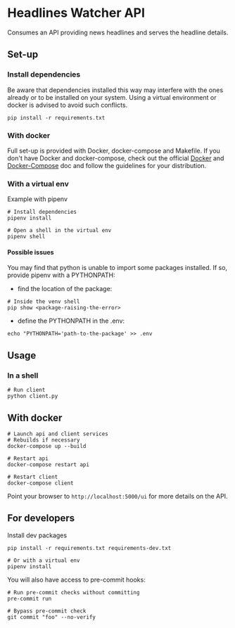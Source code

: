 # Headlines Watcher API

Consumes an API providing news headlines and serves the headline details.

## Set-up

### Install dependencies

Be aware that dependencies installed this way may interfere with the ones already or to be installed on your system.
Using a virtual environment or docker is advised to avoid such conflicts.

```
pip install -r requirements.txt
```

### With docker

Full set-up is provided with Docker, docker-compose and Makefile.
If you don't have Docker and docker-compose, check out the official [Docker](https://docs.docker.com/get-docker/) and [Docker-Compose](https://docs.docker.com/compose/install/) doc and follow the guidelines for your distribution.

### With a virtual env

Example with pipenv

```
# Install dependencies
pipenv install

# Open a shell in the virtual env
pipenv shell
```

#### Possible issues

You may find that python is unable to import some packages installed.
If so, provide pipenv with a PYTHONPATH:

- find the location of the package:

```
# Inside the venv shell
pip show <package-raising-the-error>
```

- define the PYTHONPATH in the .env:

```
echo "PYTHONPATH='path-to-the-package' >> .env
```

## Usage

### In a shell

```
# Run client
python client.py
```

## With docker

```
# Launch api and client services
# Rebuilds if necessary
docker-compose up --build

# Restart api
docker-compose restart api

# Restart client
docker-compose client
```

Point your browser to `http://localhost:5000/ui` for more details on the API.

## For developers

Install dev packages
```
pip install -r requirements.txt requirements-dev.txt

# Or with a virtual env
pipenv install
```

You will also have access to pre-commit hooks:
```
# Run pre-commit checks without committing
pre-commit run

# Bypass pre-commit check
git commit "foo" --no-verify
```
